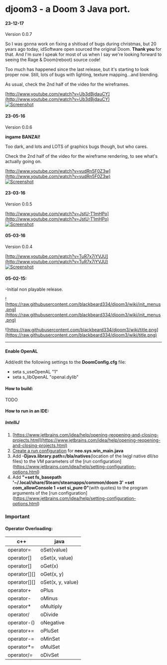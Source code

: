 # djoom3 - a Doom 3 Java port.


#### 23-12-17
Version 0.0.7

So I was gonna work on fixing a shitload of bugs during christmas, but 20 years ago today, idSoftware open sourced the original Doom. **Thank you** for that. And I'm sure I speak for most of us when I say we're looking forward to seeing the Rage & Doom(reboot) source code!

Too much has happened since the last release, but it's starting to look proper now.
Still, lots of bugs with lighting, texture mapping...and blending.

As usual, check the 2nd half of the video for the wireframes.

[http://www.youtube.com/watch?v=Ub3dBjdauCY](http://www.youtube.com/watch?v=Ub3dBjdauCY)  
[![Screenshot](http://img.youtube.com/vi/Ub3dBjdauCY/0.jpg)](http://www.youtube.com/watch?v=Ub3dBjdauCY "djoom3 0.0.7")


#### 23-05-16
Version 0.0.6

**ingame BANZAI!**

Too dark, and lots and LOTS of graphics bugs though, but who cares.

Check the 2nd half of the video for the wireframe rendering, to see what's actually going on.

[http://www.youtube.com/watch?v=vudRn5F0Z3w](http://www.youtube.com/watch?v=vudRn5F0Z3w)  
[![Screenshot](http://img.youtube.com/vi/vudRn5F0Z3w/0.jpg)](http://www.youtube.com/watch?v=vudRn5F0Z3w "djoom3 0.0.6")


#### 23-03-16
Version 0.0.5

[http://www.youtube.com/watch?v=JstU-T1mHPo](http://www.youtube.com/watch?v=JstU-T1mHPo)  
[![Screenshot](http://img.youtube.com/vi/JstU-T1mHPo/0.jpg)](http://www.youtube.com/watch?v=JstU-T1mHPo "djoom3 0.0.5")


#### 05-03-16
Version 0.0.4

[http://www.youtube.com/watch?v=TuR7x7iYVJU](http://www.youtube.com/watch?v=TuR7x7iYVJU)  
[![Screenshot](http://img.youtube.com/vi/TuR7x7iYVJU/0.jpg)](http://www.youtube.com/watch?v=TuR7x7iYVJU "djoom3 0.0.4")




#### 05-02-15:
-Initial non playable release.

![https://raw.githubusercontent.com/blackbeard334/djoom3/wiki/init_menus.png](https://raw.githubusercontent.com/blackbeard334/djoom3/wiki/init_menus.png)

![https://raw.githubusercontent.com/blackbeard334/djoom3/wiki/title.png](https://raw.githubusercontent.com/blackbeard334/djoom3/wiki/title.png)




----------

#### Enable OpenAL
Add/edit the following settings to the **DoomConfig.cfg** file:

- seta s_useOpenAL "1"
- seta s_libOpenAL "openal.dylib"

#### How to build:
TODO

#### How to run in an IDE:
##### IntelliJ
1. [https://www.jetbrains.com/idea/help/opening-reopening-and-closing-projects.html](https://www.jetbrains.com/idea/help/opening-reopening-and-closing-projects.html)
2. [Create a run configuration](https://www.jetbrains.com/idea/help/creating-and-editing-run-debug-configurations.html) for **neo.sys.win_main.java** 
3. Add **-Djava.library.path=/bla/natives**(location of the lwjgl native dll/so files) to the VM parameters of the [run configuration] (https://www.jetbrains.com/idea/help/setting-configuration-options.html)
4. Add **"+set fs_basepath '~/.local/share/Steam/steamapps/common/doom 3' +set com_allowConsole 1 +set si_pure 0"**(with quotes) to the program arguments of the [run configuration] (https://www.jetbrains.com/idea/help/setting-configuration-options.html)

### Important
#### Operator Overloading:
|c++|java|
|---------|------------|
|operator=| oSet(value)|
|operator[]| oSet(x, value)|
|operator[]|oGet(x)|
|operator[][]| oGet(x, y)|
|operator[][]| oSet(x, y, value)|
|operator+| oPlus|
|operator-| oMinus|
|operator*| oMultiply|
|operator/| oDivide|
|operator-()| oNegative|
|operator+=| oPluSet|
|operator-=| oMinSet|
|operator*=| oMulSet|
|operator/=| oDivSet|
